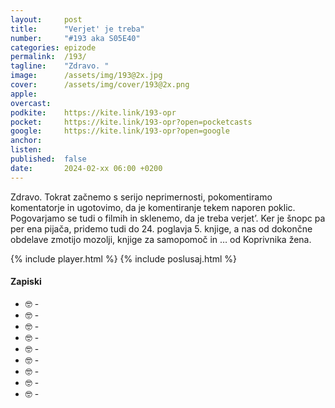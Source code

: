 ```yaml
---
layout: 	post
title:  	"Verjet' je treba"
number: 	"#193 aka S05E40"
categories:	epizode
permalink:	/193/
tagline: 	"Zdravo. "
image:		/assets/img/193@2x.jpg
cover:		/assets/img/cover/193@2x.png
apple:		
overcast:	
podkite:	https://kite.link/193-opr
pocket:		https://kite.link/193-opr?open=pocketcasts
google:		https://kite.link/193-opr?open=google
anchor:		
listen:		
published:	false
date: 		2024-02-xx 06:00 +0200
---
```


Zdravo. Tokrat začnemo s serijo neprimernosti, pokomentiramo komentatorje in ugotovimo, da je komentiranje tekem naporen poklic. Pogovarjamo se tudi o filmih in sklenemo, da je treba verjet’. Ker je šnopc pa per ena pijača, pridemo tudi do 24. poglavja 5. knjige, a nas od dokončne obdelave zmotijo mozolji, knjige za samopomoč in … od Koprivnika žena. 

{% include player.html %}
{% include poslusaj.html %}

<!--break-->

#### Zapiski

- 🤓 []() - 
- 🤓 []() - 
- 🤓 []() - 
- 🤓 []() - 
- 🤓 []() - 
- 🤓 []() - 
- 🤓 []() - 
- 🤓 []() - 
- 🤓 []() - 